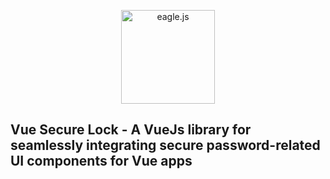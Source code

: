 <p align="center">
<img alt="eagle.js" title="eagle.js" src="https://raw.githubusercontent.com/Zulko/eagle.js/master/img/logo.svg?sanitize=true" width="150">
</p>
<h2><b>Vue Secure Lock</b> - A VueJs library for seamlessly integrating secure password-related UI components for Vue apps</h2>
